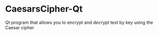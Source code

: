 # CaesarsCipher-Qt
Qt program that allows you to encrypt and decrypt text by key using the Caesar cipher
